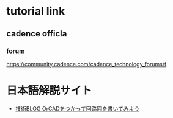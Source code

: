 # tutorial link
## cadence officla
### forum
https://community.cadence.com/cadence_technology_forums/f

# 日本語解説サイト
 - [技術BLOG OrCADをつかって回路図を書いてみよう](https://www.jcsc.co.jp/tech_blog/archives/20)
